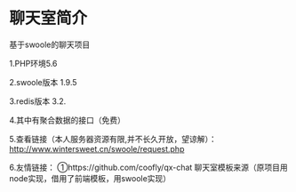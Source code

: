 # 聊天室简介
基于swoole的聊天项目

 1.PHP环境5.6 
 
 2.swoole版本 1.9.5
 
 3.redis版本 3.2.
 
 4.其中有聚合数据的接口（免费）
 
 5.查看链接（本人服务器资源有限,并不长久开放，望谅解）：http://www.wintersweet.cn/swoole/request.php
 
 6.友情链接：
  ①https://github.com/coofly/qx-chat 聊天室模板来源（原项目用node实现，借用了前端模板，用swoole实现）

